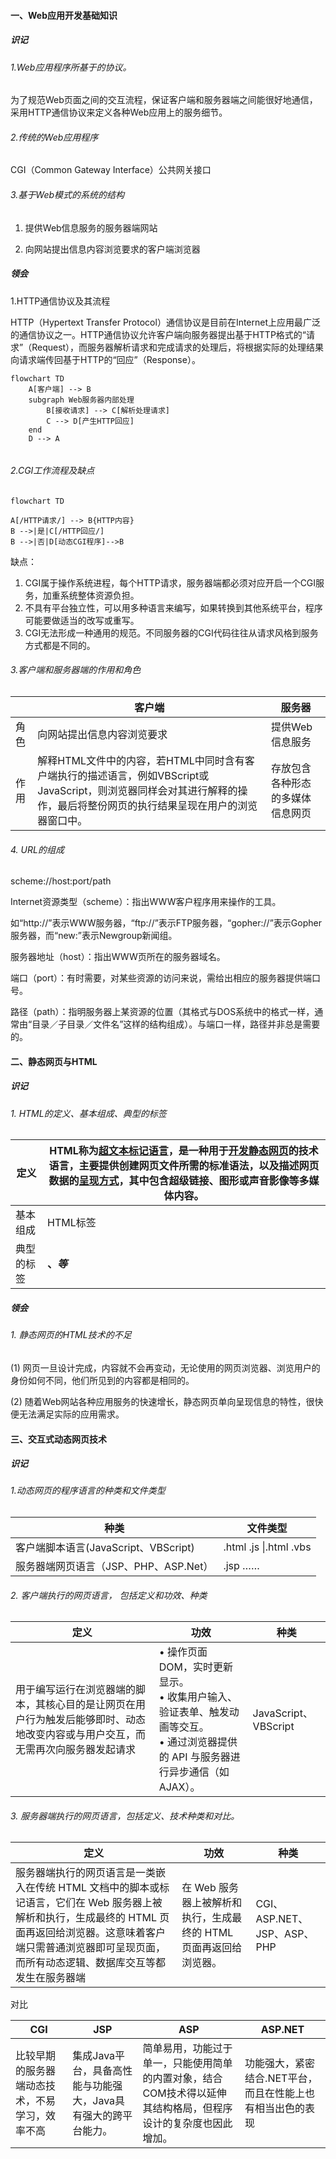 #### 一、Web应用开发基础知识

##### 识记

###### 1.Web应用程序所基于的协议。

为了规范Web页面之间的交互流程，保证客户端和服务器端之间能很好地通信，采用HTTP通信协议来定义各种Web应用上的服务细节。

###### 2.传统的Web应用程序

CGI（Common Gateway Interface）公共网关接口

###### 3.基于Web模式的系统的结构

1. 提供Web信息服务的服务器端网站

2.   向网站提出信息内容浏览要求的客户端浏览器



##### 领会

1.HTTP通信协议及其流程

HTTP（Hypertext Transfer Protocol）通信协议是目前在Internet上应用最广泛的通信协议之一。HTTP通信协议允许客户端向服务器提出基于HTTP格式的“请求”（Request），而服务器解析请求和完成请求的处理后，将根据实际的处理结果向请求端传回基于HTTP的“回应”（Response）。

```mermaid
flowchart TD
    A[客户端] --> B
    subgraph Web服务器内部处理
        B[接收请求] --> C[解析处理请求]
        C --> D[产生HTTP回应]
    end
    D --> A


```

###### 2.CGI工作流程及缺点

``` mermaid
flowchart TD

A[/HTTP请求/] --> B{HTTP内容}
B -->|是|C[/HTTP回应/]
B -->|否|D[动态CGI程序]-->B

```

缺点：

1.   CGI属于操作系统进程，每个HTTP请求，服务器端都必须对应开启一个CGI服务，加重系统整体资源负担。
2.   不具有平台独立性，可以用多种语言来编写，如果转换到其他系统平台，程序可能要做适当的改写或重写。
3.   CGI无法形成一种通用的规范。不同服务器的CGI代码往往从请求风格到服务方式都是不同的。

###### 3.客户端和服务器端的作用和角色

|      | 客户端                                                       | 服务器                           |
| ---- | ------------------------------------------------------------ | -------------------------------- |
| 角色 | 向网站提出信息内容浏览要求                                   | 提供Web信息服务                  |
| 作用 | 解释HTML文件中的内容，若HTML中同时含有客户端执行的描述语言，例如VBScript或JavaScript，则浏览器同样会对其进行解释的操作，最后将整份网页的执行结果呈现在用户的浏览器窗口中。 | 存放包含各种形态的多媒体信息网页 |

###### 4. URL的组成

scheme://host:port/path

Internet资源类型（scheme）：指出WWW客户程序用来操作的工具。

如“http://”表示WWW服务器，“ftp://”表示FTP服务器，“gopher://”表示Gopher服务器，而“new:”表示Newgroup新闻组。

服务器地址（host）：指出WWW页所在的服务器域名。 

端口（port）：有时需要，对某些资源的访问来说，需给出相应的服务器提供端口号。

路径（path）：指明服务器上某资源的位置（其格式与DOS系统中的格式一样，通常由“目录／子目录／文件名”这样的结构组成）。与端口一样，路径并非总是需要的。

#### 二、静态网页与HTML

##### 识记

###### 1. HTML的定义、基本组成、典型的标签

| 定义       | HTML称为<u>超文本标记语言</u>，是一种用于<u>开发静态网页</u>的技术语言，主要提供创建网页文件所需的标准语法，以及描述网页数据的<u>呈现方式</u>，其中包含超级链接、图形或声音影像等多媒体内容。 |
| ---------- | ------------------------------------------------------------ |
| 基本组成   | HTML标签                                                     |
| 典型的标签 | <b>、<i>等                                                   |

##### 领会

###### 1. 静态网页的HTML技术的不足

(1) 网页一旦设计完成，内容就不会再变动，无论使用的网页浏览器、浏览用户的身份如何不同，他们所见到的内容都是相同的。

(2) 随着Web网站各种应用服务的快速增长，静态网页单向呈现信息的特性，很快便无法满足实际的应用需求。

#### 三、交互式动态网页技术

##### 识记

###### 1.动态网页的程序语言的种类和文件类型

| 种类                                  | 文件类型                |
| ------------------------------------- | ----------------------- |
| 客户端脚本语言(JavaScript、VBScript)  | .html .js  \|.html .vbs |
| 服务器端网页语言（JSP、PHP、ASP.Net） | .jsp ……                 |



###### 2. 客户端执行的网页语言， 包括定义和功效、种类

| 定义                                                         | 功效                                                         | 种类                 |
| ------------------------------------------------------------ | ------------------------------------------------------------ | -------------------- |
| 用于编写运行在浏览器端的脚本，其核心目的是让网页在用户行为触发后能够即时、动态地改变内容或与用户交互，而无需再次向服务器发起请求 | • 操作页面 DOM，实时更新显示。<br/>• 收集用户输入、验证表单、触发动画等交互。<br/>• 通过浏览器提供的 API 与服务器进行异步通信（如 AJAX）。 | JavaScript、VBScript |

###### 3. 服务器端执行的网页语言，包括定义、技术种类和对比。

| 定义                                                         | 功效                                                         | 种类                        |
| ------------------------------------------------------------ | ------------------------------------------------------------ | --------------------------- |
| 服务器端执行的网页语言是一类嵌入在传统 HTML 文档中的脚本或标记语言，它们在 Web 服务器上被解析和执行，生成最终的 HTML 页面再返回给浏览器。这意味着客户端只需普通浏览器即可呈现页面，而所有动态逻辑、数据库交互等都发生在服务器端 | 在 Web 服务器上被解析和执行，生成最终的 HTML 页面再返回给浏览器。 | CGI、ASP.NET、JSP、ASP、PHP |

对比

| CGI                                            | JSP                                                          | ASP                                                          | ASP.NET                                                    |
| ---------------------------------------------- | ------------------------------------------------------------ | ------------------------------------------------------------ | ---------------------------------------------------------- |
| 比较早期的服务器端动态技术，不易学习，效率不高 | 集成Java平台，具备高性能与功能强大，Java具有强大的跨平台能力。 | 简单易用，功能过于单一，只能使用简单的内置对象，结合COM技术得以延伸其结构格局，但程序设计的复杂度也因此增加。 | 功能强大，紧密结合.NET平台，而且在性能上也有相当出色的表现 |

